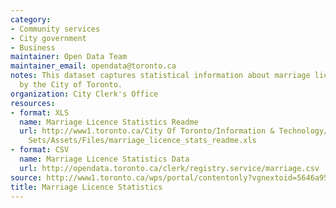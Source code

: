 ```yaml
---
category:
- Community services
- City government
- Business
maintainer: Open Data Team
maintainer_email: opendata@toronto.ca
notes: This dataset captures statistical information about marriage licences issued
  by the City of Toronto.
organization: City Clerk's Office
resources:
- format: XLS
  name: Marriage Licence Statistics Readme
  url: http://www1.toronto.ca/City Of Toronto/Information & Technology/Open Data/Data
    Sets/Assets/Files/marriage_licence_stats_readme.xls
- format: CSV
  name: Marriage Licence Statistics Data
  url: http://opendata.toronto.ca/clerk/registry.service/marriage.csv
source: http://www1.toronto.ca/wps/portal/contentonly?vgnextoid=5646a9552dbfe310VgnVCM10000071d60f89RCRD&vgnextchannel=1a66e03bb8d1e310VgnVCM10000071d60f89RCRD
title: Marriage Licence Statistics
---
```


